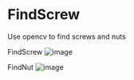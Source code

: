 # FindScrew
Use opencv to find screws and nuts

FindScrew
![image](https://user-images.githubusercontent.com/8476048/111313555-77a09e80-869b-11eb-99b5-bab207d4e778.png)

FindNut
![image](https://user-images.githubusercontent.com/8476048/111644682-0697ed00-883b-11eb-88de-b983667f237e.png)


